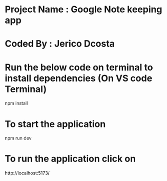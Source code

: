 # Project Name :  Google Note keeping app 

# Coded By : Jerico Dcosta

# Run the below code on terminal to install dependencies (On VS code Terminal)
 npm install

# To start the application
npm run dev

# To run the application click on
http://localhost:5173/